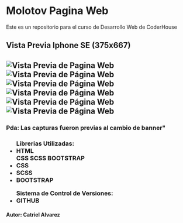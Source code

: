 <h1> Molotov Pagina Web </h1>

<p> Este es un repositorio para el curso de Desarrollo Web de CoderHouse <p>

<h2> Vista Previa Iphone SE (375x667) <h2>
<div>
<img  src="./img/vistapreviapagina.png" alt="Vista Previa de Pagina Web">
</div>
<div>
<img src="./img/screenshot2.png" alt="Vista Previa de Página Web">
</div>
<div>
<img src="./img/screenshot3.png" alt="Vista Previa de Página Web">
</div>
<div>
<img src="./img/screenshot4.png" alt="Vista Previa de Página Web">
</div>
<div>
<img src="./img/screenshot5.png" alt="Vista Previa de Página Web">
</div>
<div>
<img src="./img/screenshot6.png" alt="Vista Previa de Página Web">
</div>
<h3> Pda: Las capturas fueron previas al cambio de banner" <h3>

<ul> Librerias Utilizadas:
    <li> HTML </li>CSS SCSS BOOTSTRAP
    <li> CSS </li>
    <li> SCSS </li>
    <li> BOOTSTRAP </li>
</ul>
<ul> Sistema de Control de Versiones:
    <li> GITHUB </li>
</ul>
<h4> Autor: Catriel Alvarez <h6>


